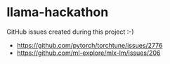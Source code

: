 # llama-hackathon


GitHub issues created during this project :-)

- https://github.com/pytorch/torchtune/issues/2776
- https://github.com/ml-explore/mlx-lm/issues/206
